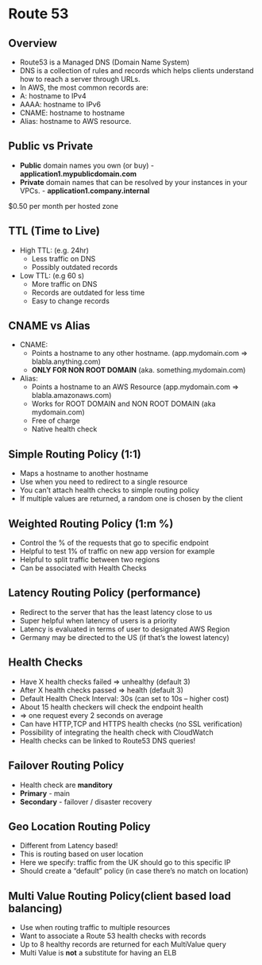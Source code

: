 # Route 53

## Overview
* Route53 is a Managed DNS (Domain Name System)
* DNS is a collection of rules and records which helps clients understand how to reach a server through URLs.
* In AWS, the most common records are: 
* A: hostname to IPv4
* AAAA: hostname to IPv6
* CNAME: hostname to hostname
* Alias: hostname to AWS resource.

## Public vs Private
* **Public** domain names you own (or buy) - **application1.mypublicdomain.com**
* **Private** domain names that can be resolved by your instances in your VPCs. - **application1.company.internal**

$0.50 per month per hosted zone

## TTL (Time to Live)
* High TTL: (e.g. 24hr)
  * Less traffic on DNS
  * Possibly outdated records
* Low TTL: (e.g 60 s)
  * More traffic on DNS
  * Records are outdated for less time
  * Easy to change records
  
## CNAME vs Alias
* CNAME:
  * Points a hostname to any other hostname. (app.mydomain.com => blabla.anything.com) 
  * **ONLY FOR NON ROOT DOMAIN** (aka. something.mydomain.com)
* Alias:
  * Points a hostname to an AWS Resource (app.mydomain.com => blabla.amazonaws.com)
  * Works for ROOT DOMAIN and NON ROOT DOMAIN (aka mydomain.com)
  * Free of charge
  * Native health check

## Simple Routing Policy (1:1)
* Maps a hostname to another hostname
* Use when you need to redirect to a single resource
* You can’t attach health checks to simple routing policy
* If multiple values are returned, a random one is chosen by the client

## Weighted Routing Policy (1:m %)
* Control the % of the requests that go to specific endpoint
* Helpful to test 1% of traffic on new app version for example
* Helpful to split traffic between two regions
* Can be associated with Health Checks

## Latency Routing Policy (performance)
* Redirect to the server that has the least latency close to us
* Super helpful when latency of users is a priority
* Latency is evaluated in terms of user to designated AWS Region
* Germany may be directed to the US (if that’s the lowest latency)

## Health Checks
* Have X health checks failed => unhealthy (default 3)
* After X health checks passed => health (default 3)
* Default Health Check Interval: 30s (can set to 10s – higher cost)
* About 15 health checkers will check the endpoint health
* => one request every 2 seconds on average
* Can have HTTP,TCP and HTTPS health checks (no SSL verification) 
* Possibility of integrating the health check with CloudWatch
* Health checks can be linked to Route53 DNS queries!

## Failover Routing Policy
* Health check are **manditory**
* **Primary** - main
* **Secondary** - failover / disaster recovery

## Geo Location Routing Policy
* Different from Latency based!
* This is routing based on user location
* Here we specify: traffic from the UK should go to this specific IP
* Should create a “default” policy (in case there’s no match on location)

## Multi Value Routing Policy(client based load balancing)
* Use when routing traffic to multiple resources
* Want to associate a Route 53 health checks with records
* Up to 8 healthy records are returned for each MultiValue query 
* Multi Value is **not** a substitute for having an ELB
